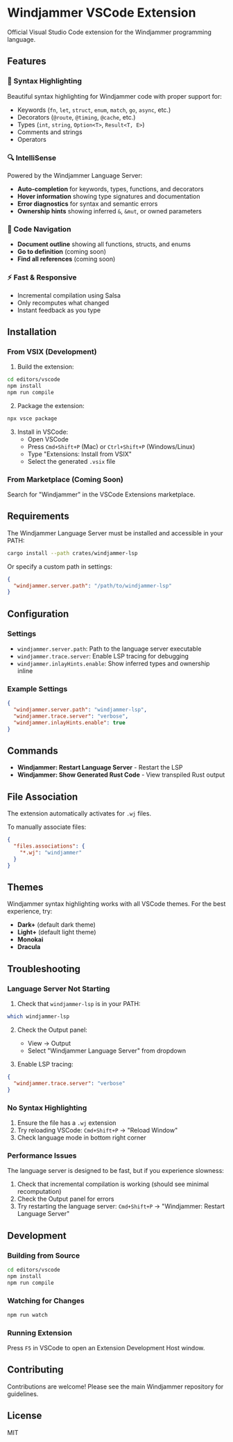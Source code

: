 # Windjammer VSCode Extension

Official Visual Studio Code extension for the Windjammer programming language.

## Features

### 🎨 Syntax Highlighting
Beautiful syntax highlighting for Windjammer code with proper support for:
- Keywords (`fn`, `let`, `struct`, `enum`, `match`, `go`, `async`, etc.)
- Decorators (`@route`, `@timing`, `@cache`, etc.)
- Types (`int`, `string`, `Option<T>`, `Result<T, E>`)
- Comments and strings
- Operators

### 🔍 IntelliSense
Powered by the Windjammer Language Server:
- **Auto-completion** for keywords, types, functions, and decorators
- **Hover information** showing type signatures and documentation
- **Error diagnostics** for syntax and semantic errors
- **Ownership hints** showing inferred `&`, `&mut`, or owned parameters

### 🚀 Code Navigation
- **Document outline** showing all functions, structs, and enums
- **Go to definition** (coming soon)
- **Find all references** (coming soon)

### ⚡ Fast & Responsive
- Incremental compilation using Salsa
- Only recomputes what changed
- Instant feedback as you type

## Installation

### From VSIX (Development)

1. Build the extension:
```bash
cd editors/vscode
npm install
npm run compile
```

2. Package the extension:
```bash
npx vsce package
```

3. Install in VSCode:
   - Open VSCode
   - Press `Cmd+Shift+P` (Mac) or `Ctrl+Shift+P` (Windows/Linux)
   - Type "Extensions: Install from VSIX"
   - Select the generated `.vsix` file

### From Marketplace (Coming Soon)

Search for "Windjammer" in the VSCode Extensions marketplace.

## Requirements

The Windjammer Language Server must be installed and accessible in your PATH:

```bash
cargo install --path crates/windjammer-lsp
```

Or specify a custom path in settings:

```json
{
  "windjammer.server.path": "/path/to/windjammer-lsp"
}
```

## Configuration

### Settings

- `windjammer.server.path`: Path to the language server executable
- `windjammer.trace.server`: Enable LSP tracing for debugging
- `windjammer.inlayHints.enable`: Show inferred types and ownership inline

### Example Settings

```json
{
  "windjammer.server.path": "windjammer-lsp",
  "windjammer.trace.server": "verbose",
  "windjammer.inlayHints.enable": true
}
```

## Commands

- **Windjammer: Restart Language Server** - Restart the LSP
- **Windjammer: Show Generated Rust Code** - View transpiled Rust output

## File Association

The extension automatically activates for `.wj` files.

To manually associate files:

```json
{
  "files.associations": {
    "*.wj": "windjammer"
  }
}
```

## Themes

Windjammer syntax highlighting works with all VSCode themes. For the best experience, try:
- **Dark+** (default dark theme)
- **Light+** (default light theme)
- **Monokai**
- **Dracula**

## Troubleshooting

### Language Server Not Starting

1. Check that `windjammer-lsp` is in your PATH:
```bash
which windjammer-lsp
```

2. Check the Output panel:
   - View → Output
   - Select "Windjammer Language Server" from dropdown

3. Enable LSP tracing:
```json
{
  "windjammer.trace.server": "verbose"
}
```

### No Syntax Highlighting

1. Ensure the file has a `.wj` extension
2. Try reloading VSCode: `Cmd+Shift+P` → "Reload Window"
3. Check language mode in bottom right corner

### Performance Issues

The language server is designed to be fast, but if you experience slowness:

1. Check that incremental compilation is working (should see minimal recomputation)
2. Check the Output panel for errors
3. Try restarting the language server: `Cmd+Shift+P` → "Windjammer: Restart Language Server"

## Development

### Building from Source

```bash
cd editors/vscode
npm install
npm run compile
```

### Watching for Changes

```bash
npm run watch
```

### Running Extension

Press `F5` in VSCode to open an Extension Development Host window.

## Contributing

Contributions are welcome! Please see the main Windjammer repository for guidelines.

## License

MIT


